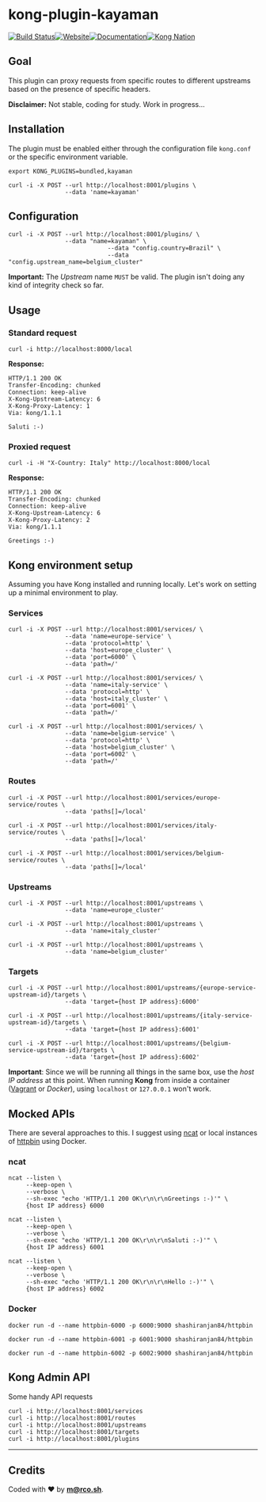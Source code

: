 kong-plugin-kayaman
===================
[![Build Status](https://travis-ci.com/kayaman/kong-plugin-kayaman.svg?branch=master)](https://travis-ci.com/kayaman/kong-plugin-kayaman)[![Website][website-badge]][website-url][![Documentation][documentation-badge]][documentation-url][![Kong Nation][kong-nation-badge]][kong-nation-url]

## Goal

This plugin can proxy requests from specific routes to different upstreams based on the presence of specific headers.

**Disclaimer:** Not stable, coding for study. Work in progress...



## Installation 

The plugin must be enabled either through the configuration file `kong.conf` or the specific environment variable.

```shell
export KONG_PLUGINS=bundled,kayaman
```

```shell
curl -i -X POST --url http://localhost:8001/plugins \
                --data 'name=kayaman'
```



## Configuration



```shell
curl -i -X POST --url http://localhost:8001/plugins/ \
                --data "name=kayaman" \
						    --data "config.country=Brazil" \
						    --data "config.upstream_name=belgium_cluster" 						    
```

**Important:** The *Upstream* name `MUST` be valid. The plugin isn't doing any kind of integrity check so far.



## Usage

### Standard request

```shell
curl -i http://localhost:8000/local
```

**Response:**

```shell
HTTP/1.1 200 OK
Transfer-Encoding: chunked
Connection: keep-alive
X-Kong-Upstream-Latency: 6
X-Kong-Proxy-Latency: 1
Via: kong/1.1.1

Saluti :-)
```



### Proxied request

```shell
curl -i -H "X-Country: Italy" http://localhost:8000/local
```

**Response:**

```shell
HTTP/1.1 200 OK
Transfer-Encoding: chunked
Connection: keep-alive
X-Kong-Upstream-Latency: 6
X-Kong-Proxy-Latency: 2
Via: kong/1.1.1

Greetings :-)
```



## Kong environment setup

Assuming you have Kong installed and running locally. Let's work on setting up a minimal environment to play. 

### Services

```shell
curl -i -X POST --url http://localhost:8001/services/ \
                --data 'name=europe-service' \
                --data 'protocol=http' \
                --data 'host=europe_cluster' \
                --data 'port=6000' \
                --data 'path=/'
```

```shell
curl -i -X POST --url http://localhost:8001/services/ \
                --data 'name=italy-service' \
                --data 'protocol=http' \
                --data 'host=italy_cluster' \
                --data 'port=6001' \
                --data 'path=/'
```

```shell
curl -i -X POST --url http://localhost:8001/services/ \
                --data 'name=belgium-service' \
                --data 'protocol=http' \
                --data 'host=belgium_cluster' \
                --data 'port=6002' \
                --data 'path=/'
```



### Routes

```shell
curl -i -X POST --url http://localhost:8001/services/europe-service/routes \
                --data 'paths[]=/local'
```

```shell
curl -i -X POST --url http://localhost:8001/services/italy-service/routes \
                --data 'paths[]=/local'
```

```shell
curl -i -X POST --url http://localhost:8001/services/belgium-service/routes \
                --data 'paths[]=/local'
```



### Upstreams

```shell
curl -i -X POST --url http://localhost:8001/upstreams \
                --data 'name=europe_cluster'
```

```shell
curl -i -X POST --url http://localhost:8001/upstreams \
                --data 'name=italy_cluster'        
```

```shell
curl -i -X POST --url http://localhost:8001/upstreams \
                --data 'name=belgium_cluster'  
```



### Targets

```shell
curl -i -X POST --url http://localhost:8001/upstreams/{europe-service-upstream-id}/targets \
                --data 'target={host IP address}:6000'
```

```shell
curl -i -X POST --url http://localhost:8001/upstreams/{italy-service-upstream-id}/targets \
                --data 'target={host IP address}:6001'
```

```shell
curl -i -X POST --url http://localhost:8001/upstreams/{belgium-service-upstream-id}/targets \
                --data 'target={host IP address}:6002'
```

**Important**: Since we will be running all things in the same box, use the *host IP address* at this point. When running **Kong** from inside a container ([Vagrant](<https://github.com/Kong/kong-vagrant>) or *Docker*), using `localhost` or `127.0.0.1` won't work.



## Mocked APIs

There are several approaches to this. I suggest using [ncat](https://nmap.org/ncat) or local instances of [httpbin](http://httpbin.org) using Docker.

### ncat

```shell
ncat --listen \
     --keep-open \
     --verbose \
     --sh-exec "echo 'HTTP/1.1 200 OK\r\n\r\nGreetings :-)'" \
     {host IP address} 6000
```

```shell
ncat --listen \
     --keep-open \
     --verbose \
     --sh-exec "echo 'HTTP/1.1 200 OK\r\n\r\nSaluti :-)'" \
     {host IP address} 6001
```

```shell
ncat --listen \
     --keep-open \
     --verbose \
     --sh-exec "echo 'HTTP/1.1 200 OK\r\n\r\nHello :-)'" \
     {host IP address} 6002
```



### Docker

```shell
docker run -d --name httpbin-6000 -p 6000:9000 shashiranjan84/httpbin
```

```shell
docker run -d --name httpbin-6001 -p 6001:9000 shashiranjan84/httpbin
```

```shell
docker run -d --name httpbin-6002 -p 6002:9000 shashiranjan84/httpbin
```



## Kong Admin API

Some handy API requests

```shell
curl -i http://localhost:8001/services
curl -i http://localhost:8001/routes
curl -i http://localhost:8001/upstreams
curl -i http://localhost:8001/targets
curl -i http://localhost:8001/plugins
```

---

## Credits

Coded with :heart: by **m@rco.sh**.

[website-url]: https://getkong.org/
[website-badge]: https://img.shields.io/badge/GETKong.org-Learn%20More-43bf58.svg
[documentation-url]: https://getkong.org/docs/
[documentation-badge]: https://img.shields.io/badge/Documentation-Read%20Online-green.svg
[kong-nation-url]: https://discuss.konghq.com/
[kong-nation-badge]: https://img.shields.io/badge/Community-Join%20Kong%20Nation-blue.svg